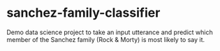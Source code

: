 # sanchez-family-classifier
Demo data science project to take an input utterance and predict which member of the Sanchez family (Rock &amp; Morty) is most likely to say it.
